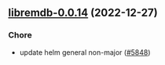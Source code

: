 

## [libremdb-0.0.14](https://github.com/truecharts/charts/compare/libremdb-0.0.13...libremdb-0.0.14) (2022-12-27)

### Chore

- update helm general non-major ([#5848](https://github.com/truecharts/charts/issues/5848))
  
  